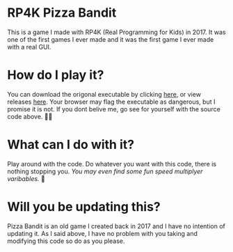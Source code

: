# RP4K Pizza Bandit
This is a game I made with RP4K (Real Programming for Kids) in 2017. It was one of the first games I ever made and it was the first game I ever made with a real GUI.

# How do I play it?
You can download the origonal executable by clicking [here](https://github.com/GrantBGreat/RP4K-Pizza-Bandit/releases/download/v1.0/Pizza_Bandit.exe), or view releases [here](https://github.com/GrantBGreat/RP4K-Pizza-Bandit/releases). Your browser may flag the executable as dangerous, but I promise it is not. If you dont belive me, go see for yourself with the source code above. 🤷‍♂️ 

# What can I do with it?
Play around with the code. Do whatever you want with this code, there is nothing stopping you. _You may even find some fun speed multiplyer varibables._ 👀

# Will you be updating this?
Pizza Bandit is an old game I created back in 2017 and I have no intention of updating it. As I said above, I have no problem with you taking and modifying this code so do as you please.
